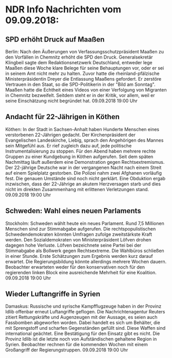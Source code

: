 # NDR Info Nachrichten vom 09.09.2018:


## SPD erhöht Druck auf Maaßen
Berlin: Nach den Äußerungen von Verfassungsschutzpräsident Maaßen zu den Vorfällen in Chemnitz erhöht die SPD den Druck. Generalsekretär Klingbeil sagte dem Redaktionsnetzwerk Deutschland, entweder lege Maaßen diese Woche klare Belege für seine Behauptungen vor, oder er sei in seinem Amt nicht mehr zu halten. Zuvor hatte die rheinland-pfälzische Ministerpräsidentin Dreyer die Entlassung Maaßens gefordert. Er zerstöre Vertrauen in den Staat, so die SPD-Politikerin in der "Bild am Sonntag". Maaßen hatte die Echtheit eines Videos von einer Verfolgung von Migranten in Chemnitz bezweifelt. Seitdem steht er in der Kritik, vor allem, weil er seine Einschätzung nicht begründet hat. 09.09.2018 19:00 Uhr 

## Andacht für 22-Jährigen in Köthen
Köthen: In der Stadt in Sachsen-Anhalt haben Hunderte Menschen eines verstorbenen 22-Jährigen gedacht. Der Kirchenpräsident der Evangelischen Landeskirche, Liebig, sprach den Angehörigen des Mannes sein Mitgefühl aus. Er rief zugleich dazu auf, jede politische Instrumentalisierung zu stoppen. Für den Abend haben mehrere rechte Gruppen zu einer Kundgebung in Köthen aufgerufen. Seit dem späten Nachmittag läuft außerdem eine Demonstration gegen Rechtsextremismus. Der 22-jährige Deutsche war in der vergangenen Nacht nach einem Streit auf einem Spielplatz gestorben. Die Polizei nahm zwei Afghanen vorläufig fest. Die genauen Umstände sind noch nicht gerklärt. Eine Obduktion ergab inzwischen, dass der 22-Jährige an akutem Herzversagen starb und dies nicht im direkten Zusammenhang mit erlittenen Verletzungen stand. 09.09.2018 19:00 Uhr 

## Schweden: Wahl eines neuen Parlaments
Stockholm: Schweden wählt heute ein neues Parlament. Rund 7,5 Millionen Menschen sind zur Stimmabgabe aufgerufen. Die rechtspopulistischen Schwedendemokraten könnten Umfragen zufolge zweitstärkste Kraft werden. Den Sozialdemokraten von Ministerpräsident Löfven drohen dagegen hohe Verluste. Löfven bezeichnete seine Partei bei der Stimmabgabe als Bollwerk gegen Rechtsextreme. Die Wahlbüros schließen in einer Stunde. Erste Schätzungen zum Ergebnis werden kurz darauf erwartet. Die Regierungsbildung könnte allerdings mehrere Wochen dauern. Beobachter erwarteten weder für den konservativen noch für den regierenden linken Block eine ausreichende Mehrheit für eine Koalition. 09.09.2018 19:00 Uhr 

## Wieder Luftangriffe in Syrien
Damaskus:	Russische und syrische Kampfflugzeuge haben in der Provinz Idlib offenbar erneut Luftangriffe geflogen. Die Nachrichtenagentur Reuters zitiert Rettungskräfte und Augenzeugen mit der Aussage, es seien auch Fassbomben abgeworfen worden. Dabei handelt es sich um Behälter, die mit Sprengstoff und scharfen Gegenständen gefüllt sind. Diese Waffen sind international geächtet. Eine Bestätigung für den Einsatz gibt es nicht. Die Provinz Idlib ist die letzte noch von Aufständischen gehaltene Region in Syrien. Beobachter rechnen für die kommenden  Wochen mit einem Großangriff der Regierungstruppen. 09.09.2018 19:00 Uhr 
